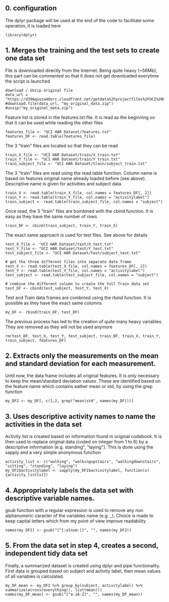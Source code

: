 

## 0. configuration
The dplyr package will be used at the end of the code to facilitate some operation, it is loaded here
```{r}
library(dplyr)
```

## 1. Merges the training and the test sets to create one data set
File is downloaded directly from the Internet. Being quite heavy (~56Mb), this part can be commented so that it does not get downloaded everytime the script is launched
```{r}
download / Unzip original file
data_url = "https://d396qusza40orc.cloudfront.net/getdata%2Fprojectfiles%2FUCI%20HAR%20Dataset.zip"
#download.file(data_url, "my_original_data.zip") 
#unzip("my_original_data.zip")
```

Feature list is stored in the features.txt file. It is read as the beginning so that it can be used while reading the other files
```{r}
features_file <- "UCI HAR Dataset/features.txt"
features_DF <- read.table(features_file)
```


The 3 "train" files are located so that they can be read
```{r}
train_X_file <- "UCI HAR Dataset/train/X_train.txt"
train_Y_file <- "UCI HAR Dataset/train/Y_train.txt"
train_subject_file <- "UCI HAR Dataset/train/subject_train.txt"
```

The 3 "train" files are read using the read.table function. Column name is based on features original name already loaded before (see above). Descriptive name is given for activities and subject data
```{r}
train_X <- read.table(train_X_file, col.names = features_DF[, 2])
train_Y <- read.table(train_Y_file, col.names = "activitylabel")
train_subject <- read.table(train_subject_file, col.names = "subject")
```

Once read, the 3 "train" files are bombined with the cbind function. It is easy as they have the same number of rows
```{r}
train_DF <- cbind(train_subject, train_Y, train_X)
```



The exact same approach is used for test files. See above for details
```{r}
test_X_file <- "UCI HAR Dataset/test/X_test.txt"
test_Y_file <- "UCI HAR Dataset/test/Y_test.txt"
test_subject_file <- "UCI HAR Dataset/test/subject_test.txt"

# get the three different files into separate date frame
test_X <- read.table(test_X_file, col.names = features_DF[, 2])
test_Y <- read.table(test_Y_file, col.names = "activitylabel")
test_subject <- read.table(test_subject_file, col.names = "subject")

# combine the different column to create the full Train data set
test_DF <- cbind(test_subject, test_Y, test_X)
```


Test and Train data frames are combined using the rbind function. It is possible as they have the exact same columns
```{r}
my_DF <- rbind(train_DF, test_DF)
```

The previous process has led to the creation of quite many heavy variables. They are removed as they will not be used anymore
```{r}
rm(test_DF, test_X, test_Y, test_subject, train_DF, train_X, train_Y, train_subject, features_DF)
```

## 2. Extracts only the measurements on the mean and standard deviation for each measurement. 


Until now, the data frame includes all original features. It is only necessary to keep the mean/standard deviation values. These are identified based on the feature name which contains eather mean or std, by using the grep function
```{r}
my_DF2 <- my_DF[, c(1,2, grep("mean|std", names(my_DF)))]
```
## 3. Uses descriptive activity names to name the activities in the data set


Activity list is created based on information found in original codebook. It is then used to replace original data (coded on integer from 1 to 6) by a descriptive information (e.g. standing", "laying"). This is done using the sapply and a very simple anonymous function
```{r}
activity_list <- c("walking", "walkingupstairs", "walkingdownstairs", "sitting", "standing", "laying")
my_DF2$activitylabel <- sapply(my_DF2$activitylabel, function(x) {activity_list[x]})
```


## 4. Appropriately labels the data set with descriptive variable names. 


gsub function with a regular expression is used to remove any non alphanumeric caracter of the variables name (e.g. _). Choice is made to keep capital letters which from my point of view improve readability
```{r}
names(my_DF2) <- gsub("[^[:alnum:]]", "", names(my_DF2)) 
```

## 5. From the data set in step 4, creates a second, independent tidy data set 

Finally, a summarized dataset is created using dplyr and pipe functionality. First data is grouped based on subject and activity label, then mean values of all variables is calculated. 
```{r}
my_DF_mean <- my_DF2 %>% group_by(subject, activitylabel) %>% summarize(across(everything(), list(mean))) 
names(my_DF_mean) <- gsub("[^a-zA-Z]", "", names(my_DF_mean)) 
```

